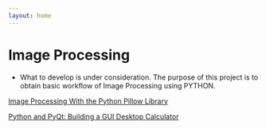 ```yaml
---
layout: home
---
```


# Image Processing

- What to develop is under consideration. The purpose of this project is to obtain basic workflow of Image Processing using PYTHON.
 
[Image Processing With the Python Pillow Library](https://realpython.com/image-processing-with-the-python-pillow-library/)

[Python and PyQt: Building a GUI Desktop Calculator](https://realpython.com/python-pyqt-gui-calculator/)